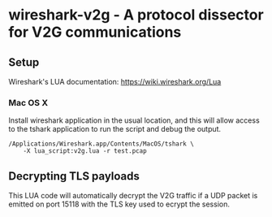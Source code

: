 # wireshark-v2g - A protocol dissector for V2G communications

## Setup

Wireshark's LUA documentation:  https://wiki.wireshark.org/Lua

### Mac OS X

Install wireshark application in the usual location, and this will
allow access to the tshark application to run the script and debug
the output.

```
/Applications/Wireshark.app/Contents/MacOS/tshark \
    -X lua_script:v2g.lua -r test.pcap
```

## Decrypting TLS payloads

This LUA code will automatically decrypt the V2G traffic if a UDP packet is
emitted on port 15118 with the TLS key used to ecrypt the session.
